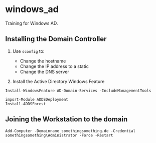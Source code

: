 # windows_ad
Training for Windows AD.

## Installing the Domain Controller

1. Use `sconfig` to:
    - Change the hostname
    - Change the IP address to a static
    - Change the DNS server

2. Install the Active Directory Windows Feature

```shell
Install-WindowsFeature AD-Domain-Services -IncludeManagementTools
```
```shell
import-Module ADDSDeployment
Install-ADDSForest
```

## Joining the Workstation to the domain

```
Add-Computer -Domainname somethingsomething.de -Credential somethingsomething\Administrator -Force -Restart
```
